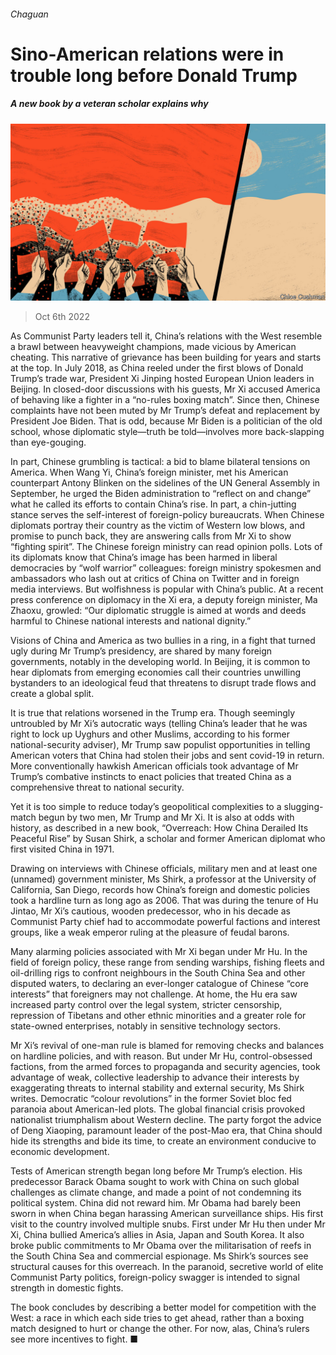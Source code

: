 ###### Chaguan

# Sino-American relations were in trouble long before Donald Trump 

##### A new book by a veteran scholar explains why 

![image](images/20221008_CND000.jpg) 

> Oct 6th 2022 

As Communist Party leaders tell it, China’s relations with the West resemble a brawl between heavyweight champions, made vicious by American cheating. This narrative of grievance has been building for years and starts at the top. In July 2018, as China reeled under the first blows of Donald Trump’s trade war, President Xi Jinping hosted European Union leaders in Beijing. In closed-door discussions with his guests, Mr Xi accused America of behaving like a fighter in a “no-rules boxing match”. Since then, Chinese complaints have not been muted by Mr Trump’s defeat and replacement by President Joe Biden. That is odd, because Mr Biden is a politician of the old school, whose diplomatic style—truth be told—involves more back-slapping than eye-gouging.

In part, Chinese grumbling is tactical: a bid to blame bilateral tensions on America. When Wang Yi, China’s foreign minister, met his American counterpart Antony Blinken on the sidelines of the UN General Assembly in September, he urged the Biden administration to “reflect on and change” what he called its efforts to contain China’s rise. In part, a chin-jutting stance serves the self-interest of foreign-policy bureaucrats. When Chinese diplomats portray their country as the victim of Western low blows, and promise to punch back, they are answering calls from Mr Xi to show “fighting spirit”. The Chinese foreign ministry can read opinion polls. Lots of its diplomats know that China’s image has been harmed in liberal democracies by “wolf warrior” colleagues: foreign ministry spokesmen and ambassadors who lash out at critics of China on Twitter and in foreign media interviews. But wolfishness is popular with China’s public. At a recent press conference on diplomacy in the Xi era, a deputy foreign minister, Ma Zhaoxu, growled: “Our diplomatic struggle is aimed at words and deeds harmful to Chinese national interests and national dignity.”

Visions of China and America as two bullies in a ring, in a fight that turned ugly during Mr Trump’s presidency, are shared by many foreign governments, notably in the developing world. In Beijing, it is common to hear diplomats from emerging economies call their countries unwilling bystanders to an ideological feud that threatens to disrupt trade flows and create a global split.

It is true that relations worsened in the Trump era. Though seemingly untroubled by Mr Xi’s autocratic ways (telling China’s leader that he was right to lock up Uyghurs and other Muslims, according to his former national-security adviser), Mr Trump saw populist opportunities in telling American voters that China had stolen their jobs and sent covid-19 in return. More conventionally hawkish American officials took advantage of Mr Trump’s combative instincts to enact policies that treated China as a comprehensive threat to national security.

Yet it is too simple to reduce today’s geopolitical complexities to a slugging-match begun by two men, Mr Trump and Mr Xi. It is also at odds with history, as described in a new book, “Overreach: How China Derailed Its Peaceful Rise” by Susan Shirk, a scholar and former American diplomat who first visited China in 1971.

Drawing on interviews with Chinese officials, military men and at least one (unnamed) government minister, Ms Shirk, a professor at the University of California, San Diego, records how China’s foreign and domestic policies took a hardline turn as long ago as 2006. That was during the tenure of Hu Jintao, Mr Xi’s cautious, wooden predecessor, who in his decade as Communist Party chief had to accommodate powerful factions and interest groups, like a weak emperor ruling at the pleasure of feudal barons.

Many alarming policies associated with Mr Xi began under Mr Hu. In the field of foreign policy, these range from sending warships, fishing fleets and oil-drilling rigs to confront neighbours in the South China Sea and other disputed waters, to declaring an ever-longer catalogue of Chinese “core interests” that foreigners may not challenge. At home, the Hu era saw increased party control over the legal system, stricter censorship, repression of Tibetans and other ethnic minorities and a greater role for state-owned enterprises, notably in sensitive technology sectors.

Mr Xi’s revival of one-man rule is blamed for removing checks and balances on hardline policies, and with reason. But under Mr Hu, control-obsessed factions, from the armed forces to propaganda and security agencies, took advantage of weak, collective leadership to advance their interests by exaggerating threats to internal stability and external security, Ms Shirk writes. Democratic “colour revolutions” in the former Soviet bloc fed paranoia about American-led plots. The global financial crisis provoked nationalist triumphalism about Western decline. The party forgot the advice of Deng Xiaoping, paramount leader of the post-Mao era, that China should hide its strengths and bide its time, to create an environment conducive to economic development.


Tests of American strength began long before Mr Trump’s election. His predecessor Barack Obama sought to work with China on such global challenges as climate change, and made a point of not condemning its political system. China did not reward him. Mr Obama had barely been sworn in when China began harassing American surveillance ships. His first visit to the country involved multiple snubs. First under Mr Hu then under Mr Xi, China bullied America’s allies in Asia, Japan and South Korea. It also broke public commitments to Mr Obama over the militarisation of reefs in the South China Sea and commercial espionage. Ms Shirk’s sources see structural causes for this overreach. In the paranoid, secretive world of elite Communist Party politics, foreign-policy swagger is intended to signal strength in domestic fights.

The book concludes by describing a better model for competition with the West: a race in which each side tries to get ahead, rather than a boxing match designed to hurt or change the other. For now, alas, China’s rulers see more incentives to fight. ■





